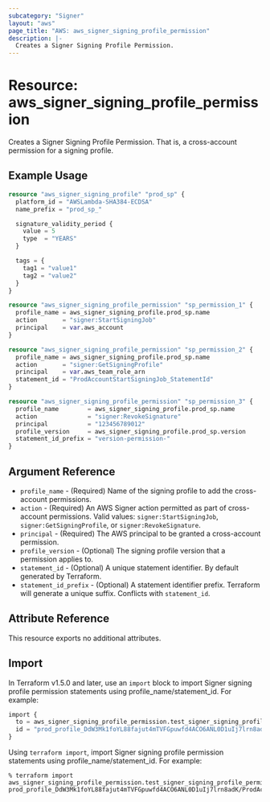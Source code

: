 ```yaml
---
subcategory: "Signer"
layout: "aws"
page_title: "AWS: aws_signer_signing_profile_permission"
description: |-
  Creates a Signer Signing Profile Permission.
---
```


# Resource: aws_signer_signing_profile_permission

Creates a Signer Signing Profile Permission. That is, a cross-account permission for a signing profile.

## Example Usage

```terraform
resource "aws_signer_signing_profile" "prod_sp" {
  platform_id = "AWSLambda-SHA384-ECDSA"
  name_prefix = "prod_sp_"

  signature_validity_period {
    value = 5
    type  = "YEARS"
  }

  tags = {
    tag1 = "value1"
    tag2 = "value2"
  }
}

resource "aws_signer_signing_profile_permission" "sp_permission_1" {
  profile_name = aws_signer_signing_profile.prod_sp.name
  action       = "signer:StartSigningJob"
  principal    = var.aws_account
}

resource "aws_signer_signing_profile_permission" "sp_permission_2" {
  profile_name = aws_signer_signing_profile.prod_sp.name
  action       = "signer:GetSigningProfile"
  principal    = var.aws_team_role_arn
  statement_id = "ProdAccountStartSigningJob_StatementId"
}

resource "aws_signer_signing_profile_permission" "sp_permission_3" {
  profile_name        = aws_signer_signing_profile.prod_sp.name
  action              = "signer:RevokeSignature"
  principal           = "123456789012"
  profile_version     = aws_signer_signing_profile.prod_sp.version
  statement_id_prefix = "version-permission-"
}
```

## Argument Reference

* `profile_name` - (Required) Name of the signing profile to add the cross-account permissions.
* `action` - (Required) An AWS Signer action permitted as part of cross-account permissions. Valid values: `signer:StartSigningJob`, `signer:GetSigningProfile`, or `signer:RevokeSignature`.
* `principal` - (Required) The AWS principal to be granted a cross-account permission.
* `profile_version` - (Optional) The signing profile version that a permission applies to.
* `statement_id` - (Optional) A unique statement identifier. By default generated by Terraform.
* `statement_id_prefix` - (Optional) A statement identifier prefix. Terraform will generate a unique suffix. Conflicts with `statement_id`.

## Attribute Reference

This resource exports no additional attributes.

## Import

In Terraform v1.5.0 and later, use an `import` block to import Signer signing profile permission statements using profile_name/statement_id. For example:

```terraform
import {
  to = aws_signer_signing_profile_permission.test_signer_signing_profile_permission
  id = "prod_profile_DdW3Mk1foYL88fajut4mTVFGpuwfd4ACO6ANL0D1uIj7lrn8adK/ProdAccountStartSigningJobStatementId"
}
```

Using `terraform import`, import Signer signing profile permission statements using profile_name/statement_id. For example:

```console
% terraform import aws_signer_signing_profile_permission.test_signer_signing_profile_permission prod_profile_DdW3Mk1foYL88fajut4mTVFGpuwfd4ACO6ANL0D1uIj7lrn8adK/ProdAccountStartSigningJobStatementId
```
